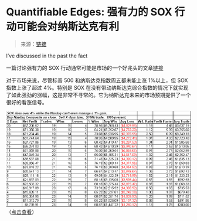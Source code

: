 <!--yml

category: 未分类

date: 2024-05-18 13:29:02

-->

# Quantifiable Edges: 强有力的 SOX 行动可能会对纳斯达克有利

> 来源：[链接](http://quantifiableedges.blogspot.com/2009/01/strong-sox-action-could-be-good-for.html#0001-01-01)

I’ve discussed in the past the fact

一篇讨论强有力的 SOX 行动通常可能是市场的一个好兆头的文章[链接](http://quantifiableedges.blogspot.com/2008/08/sox-bucks-selloff-again.html)

对于市场来说，尽管标普 500 和纳斯达克指数周五都未能上涨 1%以上，但 SOX 指数上涨了超过 4%。特别是 SOX 在没有带动纳斯达克综合指数的情况下就实现了如此强劲的涨幅，这是非常不寻常的。它为纳斯达克未来的市场预期提供了一个很好的看涨信号。

![图片](img/8345176f40203dd78fafe5b7654e5456.png)（[点击查看](https://blogger.googleusercontent.com/img/b/R29vZ2xl/AVvXsEikIvB8_BvfVUpJB2KC-gAo-E_15MpSKMkD3q1mQM-2-jULc-VbBSAys1F4Lb0ElmQkBlHyymQGMUFocU5u6jztnyMUfIbnV_jOYUSQpZNukTNaait5KOAtZ-80Oeo657YkbwNg5KO9gUs/s1600-h/2009-1-26+png.PNG)）
